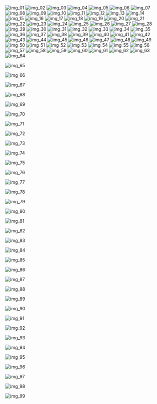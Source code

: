 ![img_01](https://user-images.githubusercontent.com/105165938/178332193-fa1af568-7f71-41da-8a5a-5f109b96ed4d.jpeg)
![img_02](https://user-images.githubusercontent.com/105165938/178379203-dfb9b68c-d5ac-4d6b-9f37-5fe0a5af09b0.png)
![img_03](https://user-images.githubusercontent.com/105165938/178379009-ce4d8db6-0e96-4528-b202-e0575cad5234.png)
![img_04](https://user-images.githubusercontent.com/105165938/178381558-7e1b43ce-c22b-4247-b908-548842d5bb91.png)
![img_05](https://user-images.githubusercontent.com/105165938/178383462-dd3facda-8d5c-4a75-81f7-6e3c1c5d8d2a.png)
![img_06](https://user-images.githubusercontent.com/105165938/178384103-cdd9f38d-1d1d-425d-a9ca-745b42f9c068.png)
![img_07](https://user-images.githubusercontent.com/105165938/178384767-9ce496c4-bff8-4bbd-8ce3-734b7a1f5a21.png)
![img_08](https://user-images.githubusercontent.com/105165938/178385997-843bd0bb-21d4-4fd8-9408-92fa2dad1749.jpeg)
![img_09](https://user-images.githubusercontent.com/105165938/178386948-bc97da14-8889-4799-8374-e1f1acec7930.png)
![img_10](https://user-images.githubusercontent.com/105165938/178390407-24acae60-7f57-4954-8ee9-84026f80374b.png)
![img_11](https://user-images.githubusercontent.com/105165938/178579982-e69ba60f-82ce-4be5-8ac5-d6a57f8c9789.png)
![img_12](https://user-images.githubusercontent.com/105165938/178598444-7e958a6b-a0db-4455-9707-be20b7f87ab6.png)
![img_13](https://user-images.githubusercontent.com/105165938/178615519-5e77433d-32f7-44bd-9516-f046e4584dc0.png)
![img_14](https://user-images.githubusercontent.com/105165938/178616108-d704c18e-4736-4797-93a2-bb28f51bfb66.png)
![img_15](https://user-images.githubusercontent.com/105165938/178616108-d704c18e-4736-4797-93a2-bb28f51bfb66.png)
![img_16](https://user-images.githubusercontent.com/105165938/178730539-126e44df-81cd-4d2d-9eb1-b86889e5dbf9.jpeg)
![img_17](https://user-images.githubusercontent.com/105165938/178625837-f4cec174-731b-4ef4-935b-5e7a9229b79d.jpeg)
![img_18](https://user-images.githubusercontent.com/105165938/178626798-dc4ea6bf-97dc-4b74-bfbc-8be4dcec27d7.png)
![img_19](https://user-images.githubusercontent.com/105165938/178633927-14a9b0c7-59bc-43fd-8da6-d34d2f097c1c.png)
![img_20](https://user-images.githubusercontent.com/105165938/178634475-86e6924d-5045-4015-9272-f2e500501893.png)
![img_21](https://user-images.githubusercontent.com/105165938/178635570-ef365c0f-d36a-49a8-b171-ab43b93cb161.png)
![img_22](https://user-images.githubusercontent.com/105165938/178730554-16955de7-f667-4510-9d01-b6c57ede11e2.jpeg)
![img_23](https://user-images.githubusercontent.com/105165938/178816203-0705cdd7-d898-4d64-af89-18d29d968a3a.png)
![img_24](https://user-images.githubusercontent.com/105165938/178816628-9ca50b9e-c700-42a1-b7b1-fbe38aeea886.png)
![img_25](https://user-images.githubusercontent.com/105165938/178817651-75029b6e-f637-43e5-b5c6-cee1e0352ddb.png)
![img_26](https://user-images.githubusercontent.com/105165938/178829795-df07b91b-98f6-4565-9d3b-5bd26841876d.png)
![img_27](https://user-images.githubusercontent.com/105165938/178829842-6052a320-2d95-47f5-a9bf-3a62eb65cc1a.png)
![img_28](https://user-images.githubusercontent.com/105165938/178834084-2820d704-4a1e-4525-af92-4a6bfa829220.png)
![img_29](https://user-images.githubusercontent.com/105165938/178849819-d983495d-c53d-432e-b0f7-781b1f5824f7.jpeg)
![img_30](https://user-images.githubusercontent.com/105165938/178868105-82b68981-943f-4084-95da-f2c89741a261.png)
![img_31](https://user-images.githubusercontent.com/105165938/178879960-c22acd16-fca7-47e0-ac28-b3b4e338e3e6.png)
![img_32](https://user-images.githubusercontent.com/105165938/178882692-c336bf83-8eb1-4ea4-ae82-824908f77c65.png)
![img_33](https://user-images.githubusercontent.com/105165938/179052652-db03d77d-665a-4328-bbeb-c23f5dc68c11.png)
![img_34](https://user-images.githubusercontent.com/105165938/179055135-aaacb387-fc07-410a-b74d-71bde4e7eff9.png)
![img_35](https://user-images.githubusercontent.com/105165938/179055514-4c034183-65db-4dc5-976a-6db51f677902.png)
![img_36](https://user-images.githubusercontent.com/105165938/179055884-f855e10c-b2d3-40e6-8fc8-ccb2c2124e52.png)
![img_37](https://user-images.githubusercontent.com/105165938/179056563-c55641d5-ff95-4da9-a028-5a9aaa37f638.png)
![img_38](https://user-images.githubusercontent.com/105165938/179056908-c2ad0903-5e0f-4d18-9759-071b0aa608ab.png)
![img_39](https://user-images.githubusercontent.com/105165938/179059787-e73e582e-6993-4c3c-b5f2-a57ee2db5ead.jpeg)
![img_40](https://user-images.githubusercontent.com/105165938/179101424-6229a832-9ab4-47b9-8866-1a3dcf733908.png)
![img_41](https://user-images.githubusercontent.com/105165938/179115742-edfd7690-c386-4f9f-8075-1391e85491d4.png)
![img_42](https://user-images.githubusercontent.com/105165938/179117593-285db271-9199-4b74-81b0-e4d7d4345520.png)
![img_43](https://user-images.githubusercontent.com/105165938/179118352-f01f8a55-9629-4d18-b4d7-8eeeaec1ba4d.png)
![img_44](https://user-images.githubusercontent.com/105165938/179119989-69669013-676e-4879-99a5-02a68bbc519c.png)
![img_45](https://user-images.githubusercontent.com/105165938/179142375-474c372c-1e42-4b64-82cb-7b2ccb5803ce.png)
![img_46](https://user-images.githubusercontent.com/105165938/179143283-b122a71f-b63a-4f56-b8ec-b83812dba91f.png)
![img_47](https://user-images.githubusercontent.com/105165938/179260297-de20abf3-5f12-4708-bccf-f8e88c669e0b.jpeg)
![img_48](https://user-images.githubusercontent.com/105165938/179266862-3ae00c8c-306c-49aa-9093-1e09840caacf.jpeg)
![img_49](https://user-images.githubusercontent.com/105165938/179272332-0611e3f1-6595-4e84-b4a0-457c0fb0e3ae.png)
![img_50](https://user-images.githubusercontent.com/105165938/179281150-36bbbcac-b7bd-4776-b391-938325e9c7fd.png)
![img_51](https://user-images.githubusercontent.com/105165938/179328277-58d41a56-a1bf-4af6-98aa-adb919961566.png)
![img_52](https://user-images.githubusercontent.com/105165938/179442964-74ed7772-8a3b-4b1c-bee9-989a62bcda14.png)
![img_53](https://user-images.githubusercontent.com/105165938/179443354-8ff81a5d-1b09-4d21-ad00-5c16ce5284c3.png)
![img_54](https://user-images.githubusercontent.com/105165938/179448459-f5bf6450-f2aa-4468-a8e3-714710c8d35d.jpeg)
![img_55](https://user-images.githubusercontent.com/105165938/179448767-88cd9585-05b2-44e6-95c7-303ba4359ef5.jpeg)
![img_56](https://user-images.githubusercontent.com/105165938/179450518-1404b590-8033-4dbe-8b22-69507ebf6a85.jpeg)
![img_57](https://user-images.githubusercontent.com/105165938/179467245-06941291-7a97-422f-8356-383741e11d9e.jpeg)
![img_58](https://user-images.githubusercontent.com/105165938/179497966-14884fe8-b466-4ce7-9243-8e1afa24a043.jpeg)
![img_59](https://user-images.githubusercontent.com/105165938/179504431-db175f0e-1498-4924-845e-d09d0a024147.png)
![img_60](https://user-images.githubusercontent.com/105165938/179504326-1243f5e4-3fbf-4ed4-ab24-17e84e3af4e8.jpeg)
![img_61](https://user-images.githubusercontent.com/105165938/179598654-528d627c-185f-4d90-9b5a-6e673374d5b4.jpeg)
![img_62](https://user-images.githubusercontent.com/105165938/179611392-efbef1f9-2c9a-4b60-bddd-c8e158d1d836.jpeg)
![img_63](https://user-images.githubusercontent.com/105165938/179613351-00e22ef6-4d74-4094-af89-a3f67afabd37.jpeg)
![img_64](https://user-images.githubusercontent.com/105165938/179619907-4da5af95-2a4a-4574-86f9-4aa2e094149f.jpeg)

![img_65]()

![img_66]()

![img_67]()

![img_68]()

![img_69]()

![img_70]()

![img_71]()

![img_72]()

![img_73]()

![img_74]()

![img_75]()

![img_76]()

![img_77]()

![img_78]()

![img_79]()

![img_80]()

![img_81]()

![img_82]()

![img_83]()

![img_84]()

![img_85]()

![img_86]()

![img_87]()

![img_88]()

![img_89]()

![img_90]()

![img_91]()

![img_92]()

![img_93]()

![img_94]()

![img_95]()

![img_96]()

![img_97]()

![img_98]()

![img_99]()

